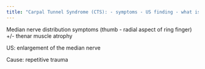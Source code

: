 ```yaml
---
title: "Carpal Tunnel Syndrome (CTS): - symptoms - US finding - what is the main cause?"
---
```

Median nerve distribution symptoms (thumb - radial aspect of ring finger) +/- thenar muscle atrophy

US: enlargement of the median nerve

Cause: repetitive trauma

